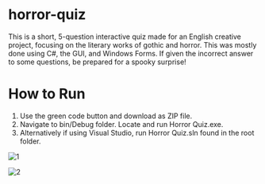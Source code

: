 # horror-quiz
This is a short, 5-question interactive quiz made for an English creative project, focusing on the literary works of gothic and horror. 
This was mostly done using C#, the GUI, and Windows Forms. If given the incorrect answer to some questions, be prepared for a spooky surprise!


# How to Run
1. Use the green code button and download as ZIP file.
2. Navigate to bin/Debug folder. Locate and run Horror Quiz.exe.
3. Alternatively if using Visual Studio, run Horror Quiz.sln found in the root folder.


![1](https://github.com/sunny-band/active-directory-home-lab/assets/144818374/067c270e-030c-4c36-9145-f8bd670c69a3)

![2](https://github.com/sunny-band/active-directory-home-lab/assets/144818374/e4ca95c7-6bb5-4f00-ae8e-f86bc0ca2b1b)
